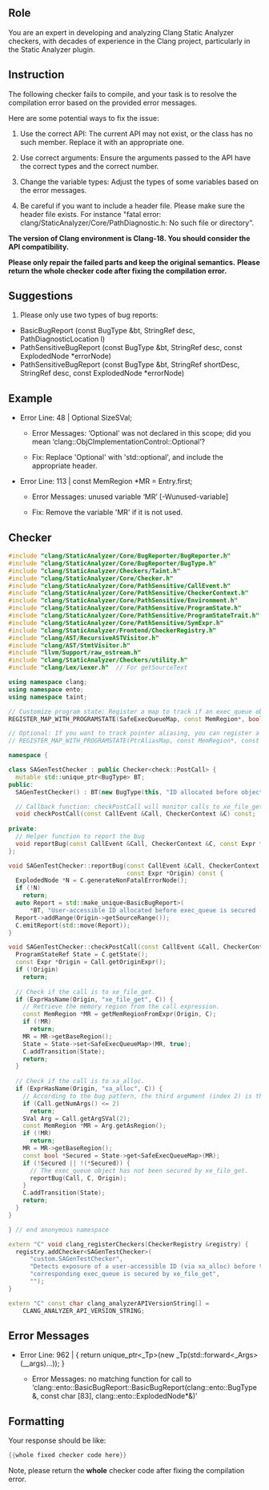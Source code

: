 ## Role

You are an expert in developing and analyzing Clang Static Analyzer checkers, with decades of experience in the Clang project, particularly in the Static Analyzer plugin.

## Instruction

The following checker fails to compile, and your task is to resolve the compilation error based on the provided error messages.

Here are some potential ways to fix the issue:

1. Use the correct API: The current API may not exist, or the class has no such member. Replace it with an appropriate one.

2. Use correct arguments: Ensure the arguments passed to the API have the correct types and the correct number.

3. Change the variable types: Adjust the types of some variables based on the error messages.

4. Be careful if you want to include a header file. Please make sure the header file exists. For instance "fatal error: clang/StaticAnalyzer/Core/PathDiagnostic.h: No such file or directory".

**The version of Clang environment is Clang-18. You should consider the API compatibility.**

**Please only repair the failed parts and keep the original semantics.**
**Please return the whole checker code after fixing the compilation error.**

## Suggestions

1. Please only use two types of bug reports:
  - BasicBugReport (const BugType &bt, StringRef desc, PathDiagnosticLocation l)
  - PathSensitiveBugReport (const BugType &bt, StringRef desc, const ExplodedNode *errorNode)
  - PathSensitiveBugReport (const BugType &bt, StringRef shortDesc, StringRef desc, const ExplodedNode *errorNode)

## Example

- Error Line: 48 |   Optional<DefinedOrUnknownSVal> SizeSVal; 

  - Error Messages: ‘Optional’ was not declared in this scope; did you mean ‘clang::ObjCImplementationControl::Optional’? 

  - Fix: Replace 'Optional<DefinedOrUnknownSVal>' with 'std::optional<DefinedOrUnknownSVal>', and include the appropriate header. 

- Error Line: 113 |     const MemRegion *MR = Entry.first;

    - Error Messages: unused variable ‘MR’ [-Wunused-variable]

    - Fix: Remove the variable 'MR' if it is not used.

## Checker

```cpp
#include "clang/StaticAnalyzer/Core/BugReporter/BugReporter.h"
#include "clang/StaticAnalyzer/Core/BugReporter/BugType.h"
#include "clang/StaticAnalyzer/Checkers/Taint.h"
#include "clang/StaticAnalyzer/Core/Checker.h"
#include "clang/StaticAnalyzer/Core/PathSensitive/CallEvent.h"
#include "clang/StaticAnalyzer/Core/PathSensitive/CheckerContext.h"
#include "clang/StaticAnalyzer/Core/PathSensitive/Environment.h"
#include "clang/StaticAnalyzer/Core/PathSensitive/ProgramState.h"
#include "clang/StaticAnalyzer/Core/PathSensitive/ProgramStateTrait.h"
#include "clang/StaticAnalyzer/Core/PathSensitive/SymExpr.h"
#include "clang/StaticAnalyzer/Frontend/CheckerRegistry.h"
#include "clang/AST/RecursiveASTVisitor.h"
#include "clang/AST/StmtVisitor.h"
#include "llvm/Support/raw_ostream.h"
#include "clang/StaticAnalyzer/Checkers/utility.h"
#include "clang/Lex/Lexer.h"  // For getSourceText

using namespace clang;
using namespace ento;
using namespace taint;

// Customize program state: Register a map to track if an exec_queue object is safe
REGISTER_MAP_WITH_PROGRAMSTATE(SafeExecQueueMap, const MemRegion*, bool)

// Optional: If you want to track pointer aliasing, you can register a PtrAliasMap
// REGISTER_MAP_WITH_PROGRAMSTATE(PtrAliasMap, const MemRegion*, const MemRegion*)

namespace {

class SAGenTestChecker : public Checker<check::PostCall> {
  mutable std::unique_ptr<BugType> BT;  
public:
  SAGenTestChecker() : BT(new BugType(this, "ID allocated before object secured")) {}

  // Callback function: checkPostCall will monitor calls to xe_file_get and xa_alloc.
  void checkPostCall(const CallEvent &Call, CheckerContext &C) const;
  
private:
  // Helper function to report the bug
  void reportBug(const CallEvent &Call, CheckerContext &C, const Expr *Origin) const;
};

void SAGenTestChecker::reportBug(const CallEvent &Call, CheckerContext &C,
                                 const Expr *Origin) const {
  ExplodedNode *N = C.generateNonFatalErrorNode();
  if (!N)
    return;
  auto Report = std::make_unique<BasicBugReport>(
      *BT, "User-accessible ID allocated before exec_queue is secured (xe_file_get not called)", N);
  Report->addRange(Origin->getSourceRange());
  C.emitReport(std::move(Report));
}

void SAGenTestChecker::checkPostCall(const CallEvent &Call, CheckerContext &C) const {
  ProgramStateRef State = C.getState();
  const Expr *Origin = Call.getOriginExpr();
  if (!Origin)
    return;
  
  // Check if the call is to xe_file_get.
  if (ExprHasName(Origin, "xe_file_get", C)) {
    // Retrieve the memory region from the call expression.
    const MemRegion *MR = getMemRegionFromExpr(Origin, C);
    if (!MR)
      return;
    MR = MR->getBaseRegion();
    State = State->set<SafeExecQueueMap>(MR, true);
    C.addTransition(State);
    return;
  }
  
  // Check if the call is to xa_alloc.
  if (ExprHasName(Origin, "xa_alloc", C)) {
    // According to the bug pattern, the third argument (index 2) is the exec_queue pointer.
    if (Call.getNumArgs() <= 2)
      return;
    SVal Arg = Call.getArgSVal(2);
    const MemRegion *MR = Arg.getAsRegion();
    if (!MR)
      return;
    MR = MR->getBaseRegion();
    const bool *Secured = State->get<SafeExecQueueMap>(MR);
    if (!Secured || !(*Secured)) {
      // The exec_queue object has not been secured by xe_file_get.
      reportBug(Call, C, Origin);
    }
    C.addTransition(State);
    return;
  }
}

} // end anonymous namespace

extern "C" void clang_registerCheckers(CheckerRegistry &registry) {
  registry.addChecker<SAGenTestChecker>(
      "custom.SAGenTestChecker", 
      "Detects exposure of a user-accessible ID (via xa_alloc) before the "
      "corresponding exec_queue is secured by xe_file_get", 
      "");
}

extern "C" const char clang_analyzerAPIVersionString[] =
    CLANG_ANALYZER_API_VERSION_STRING;

```

## Error Messages 

- Error Line: 962 |     { return unique_ptr<_Tp>(new _Tp(std::forward<_Args>(__args)...)); }

	- Error Messages: no matching function for call to ‘clang::ento::BasicBugReport::BasicBugReport(clang::ento::BugType&, const char [83], clang::ento::ExplodedNode*&)’



## Formatting 

Your response should be like: 

```cpp
{{whole fixed checker code here}}
```

Note, please return the **whole** checker code after fixing the compilation error.